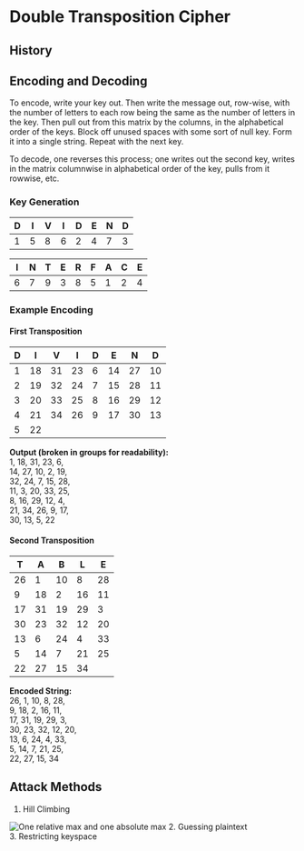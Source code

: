 # Double Transposition Cipher
## History


## Encoding and Decoding
To encode, write your key out. Then write the message out, row-wise, with the number of letters to each row being the same as the number of letters in the key. Then pull out from this matrix by the columns, in the  alphabetical order of the keys. Block off unused spaces with some sort of null key. Form it into a single string. Repeat with the next key.

To decode, one reverses this process; one writes out the second key, writes in the matrix columnwise in alphabetical order of the key, pulls from it rowwise, etc.

### Key Generation
 D | I | V | I | D | E | N | D
 --- | --- | --- | --- | --- | --- | --- | ---
 1 | 5 | 8 | 6 | 2 | 4 | 7 | 3

I | N | T | E | R | F | A | C | E
--- | --- | --- | --- | --- | --- | --- | --- | ---
6 | 7 | 9 | 3 | 8 | 5 | 1 | 2 | 4
### Example Encoding
#### First Transposition
D | I | V | I | D | E | N | D
--- | --- | --- | --- | --- | --- | --- | ---
1 | 18 | 31 | 23 | 6 | 14 | 27 | 10
2 | 19 | 32 | 24 | 7 | 15 | 28 | 11
3 | 20 | 33 | 25 | 8 | 16 | 29 | 12
4 | 21 | 34 | 26 | 9 | 17 | 30 | 13
5 | 22 | | | | | |
**Output (broken in groups for readability):**  
1, 18, 31, 23, 6,  
14, 27, 10, 2, 19,  
32, 24, 7, 15, 28,  
11, 3, 20, 33, 25,  
8, 16, 29, 12, 4,  
21, 34, 26, 9, 17,  
30, 13, 5, 22
#### Second Transposition
T | A | B | L | E
--- | --- | --- | --- | ---
26 | 1 | 10 | 8 | 28
9 | 18 | 2 | 16 | 11
17 | 31 | 19 | 29 | 3
30 | 23 | 32 | 12 | 20
13 | 6 | 24 | 4 | 33
5 | 14 | 7 | 21 | 25
22 | 27 | 15 | 34 |
**Encoded String:**  
26, 1, 10, 8, 28,   
9, 18, 2, 16, 11,   
17, 31, 19, 29, 3,  
30, 23, 32, 12, 20,  
13, 6, 24, 4, 33,  
5, 14, 7, 21, 25,  
22, 27, 15, 34
## Attack Methods
1. Hill Climbing  

![One relative max and one absolute max](https://90percentofeverything.com/wp-content/uploads/2011/01/locmax.gif)
2. Guessing plaintext  
3. Restricting keyspace  

